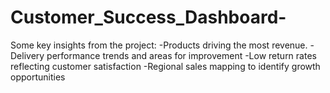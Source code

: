 # Customer_Success_Dashboard-
Some key insights from the project:  -Products driving the most revenue. - Delivery performance trends and areas for improvement   -Low return rates reflecting customer satisfaction   -Regional sales mapping to identify growth opportunities
